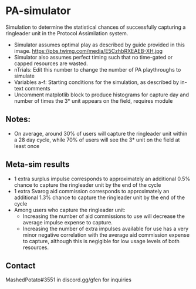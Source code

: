 # PA-simulator
Simulation to determine the statistical chances of successfully capturing a ringleader unit in the Protocol Assimilation system.
* Simulator assumes optimal play as described by guide provided in this image. https://pbs.twimg.com/media/E5CzhbRXEAEB-XH.jpg
* Simulator also assumes perfect timing such that no time-gated or capped resources are wasted.
* nTrials: Edit this number to change the number of PA playthroughs to simulate
* Variables a-f: Starting conditions for the simulation, as described by in-text comments
* Uncomment matplotlib block to produce histograms for capture day and number of times the 3* unit appears on the field, requires module


## Notes:

* On average, around 30% of users will capture the ringleader unit within a 28 day cycle, while 70% of users will see the 3* unit on the field at least once

## Meta-sim results
* 1 extra surplus impulse corresponds to approximately an additional 0.5% chance to capture the ringleader unit by the end of the cycle
* 1 extra Svarog aid commission corresponds to approximately an additional 1.3% chance to capture the ringleader unit by the end of the cycle
* Among users who capture the ringleader unit:
  * Increasing the number of aid commissions to use will decrease the average impulse expense to capture.
  * Increasing the number of extra impulses available for use has a very minor negative correlation with the average aid commission expense to capture, although this is negigible for low usage levels of both resources. 


## Contact 
MashedPotato#3551 in discord.gg/gfen for inquiries
